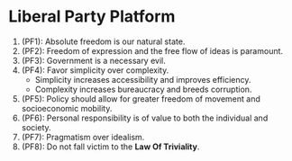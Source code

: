 # Liberal Party Platform
1. (PF1): Absolute freedom is our natural state.
1. (PF2): Freedom of expression and the free flow of ideas is paramount.
1. (PF3): Government is a necessary evil.
1. (PF4): Favor simplicity over complexity.
    - Simplicity increases accessibility and improves efficiency.
    - Complexity increases bureaucracy and breeds corruption.
1. (PF5): Policy should allow for greater freedom of movement and socioeconomic mobility.
1. (PF6): Personal responsibility is of value to both the individual and society.
1. (PF7): Pragmatism over idealism.
1. (PF8): Do not fall victim to the **Law Of Triviality**.
